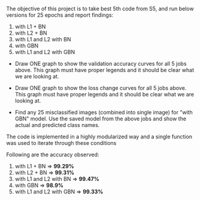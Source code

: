 The objective of this project is to take best 5th code from S5, and run below versions for 25 epochs and report findings:

1. with L1 + BN
2. with L2 + BN
3. with L1 and L2 with BN
4. with GBN
5. with L1 and L2 with GBN

* Draw ONE graph to show the validation accuracy curves for all 5 jobs above. This graph must have proper legends and it should be clear what we are looking at.

* Draw ONE graph to show the loss change curves for all 5 jobs above. This graph must have proper legends and it should be clear what we are looking at.

* Find any 25 misclassified images (combined into single image) for "with GBN" model. Use the saved model from the above jobs and show the actual and predicted class names.

The code is implemented in a highly modularized way and a single function was used to iterate through these conditions

Following are the accuracy observed:

1. with L1 + BN => **99.29%**
2. with L2 + BN => **99.31%**
3. with L1 and L2 with BN => **99.47%**
4. with GBN => **98.9%**
5. with L1 and L2 with GBN => **99.33%**
